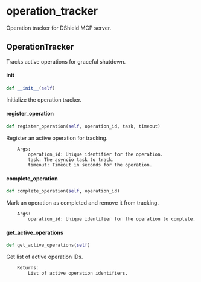 # operation_tracker

Operation tracker for DShield MCP server.

## OperationTracker

Tracks active operations for graceful shutdown.

#### __init__

```python
def __init__(self)
```

Initialize the operation tracker.

#### register_operation

```python
def register_operation(self, operation_id, task, timeout)
```

Register an active operation for tracking.

        Args:
            operation_id: Unique identifier for the operation.
            task: The asyncio task to track.
            timeout: Timeout in seconds for the operation.

#### complete_operation

```python
def complete_operation(self, operation_id)
```

Mark an operation as completed and remove it from tracking.

        Args:
            operation_id: Unique identifier for the operation to complete.

#### get_active_operations

```python
def get_active_operations(self)
```

Get list of active operation IDs.

        Returns:
            List of active operation identifiers.
